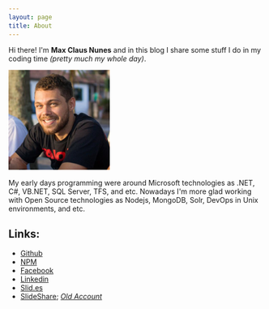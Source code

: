 ```yaml
---
layout: page
title: About
---
```


Hi there! I'm **Max Claus Nunes** and in this blog I share some stuff I do in my coding time *(pretty much my whole day)*.

<img src="/public/me.jpg" style="width: 200px">

My early days programming were around Microsoft technologies as .NET, C#, VB.NET, SQL Server, TFS, and etc. Nowadays I'm more glad working with Open Source technologies as Nodejs, MongoDB, Solr, DevOps in Unix environments, and etc.

## Links:

* [Github](https://gist.github.com/maxcnunes)
* [NPM](https://www.npmjs.org/~maxcnunes)
* [Facebook](http://www.facebook.com/maxcnunes)
* [Linkedin](htts://br.linkedin.com/in/maxcnunes)
* [Slid.es](https://slid.es/maxnunes)
* [SlideShare](http://www.slideshare.net/maxcnunes1/presentations); *[Old Account](http://www.slideshare.net/maxcnunes/presentations)*
